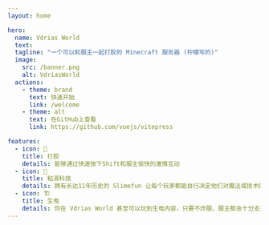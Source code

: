 ```yaml
---
layout: home

hero:
  name: Vdrias World
  text: 
  tagline: "一个可以和服主一起打胶的 Minecraft 服务器 (柠檬写的)"
  image:
    src: /banner.png
    alt: VdriasWorld
  actions:
    - theme: brand
      text: 快速开始
      link: /welcome
    - theme: alt
      text: 在GitHub上查看
      link: https://github.com/vuejs/vitepress

features:
  - icon: 🤺
    title: 打胶
    details: 能够通过快速按下Shift和服主愉快的激情互动
  - icon: 🦄
    title: 粘液科技
    details: 拥有长达11年历史的 Slimefun 让每个玩家都能自行决定他们对魔法或技术的游玩方式。从魔法棒到核反应堆，应有尽有。拥有魔法祭坛、电网甚至物品运输系统。
  - icon: 🏗
    title: 生电
    details: 你在 Vdrias World 甚至可以玩到生电内容，只要不炸服，服主都会十分支持并<a href="/donate">将他的电费贡献出来</a>
---
```


